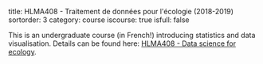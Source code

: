 title: HLMA408 - Traitement de données pour l'écologie (2018-2019)
sortorder: 3
category: course
iscourse: true
isfull: false

This is an undergraduate course (in French!) introducing statistics and data visualisation.
Details can be found here: [HLMA408 - Data science for ecology](HLMA408.html).
